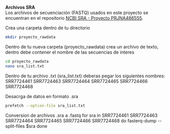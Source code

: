 **Archivos SRA**  
Los archivos de secuenciación (FASTQ) usados en este proyecto se encuentran en el repositorio 
[NCBI SRA - Proyecto PRJNA486555](https://www.ncbi.nlm.nih.gov/sra/?term=PRJNA486555).

Crea una carpeta dentro de tu directorio 
``` bash
mkdir proyecto_rawdata
```

Dentro de tu nueva carpeta (proyecto_rawdata) crea un archivo de texto, dentro debe contener el nombre de las secuencias de interes
``` bash
cd proyecto_rawdata
nano sra_list.txt 
```

Dentro de tu archivo .txt (sra_list.txt) deberas pegar los siguientes nombres: 
SRR7724461 
SRR7724463 
SRR7724464 
SRR7724465 
SRR7724466 
SRR7724468

Desacrga de datos en formato .sra
``` bash
prefetch --option-file sra_list.txt
```

Conversion de archivos .sra a .fastq
for sra in SRR7724461 SRR7724463 SRR7724464 SRR7724465 SRR7724466 SRR7724468
do
    fasterq-dump --split-files $sra
done



